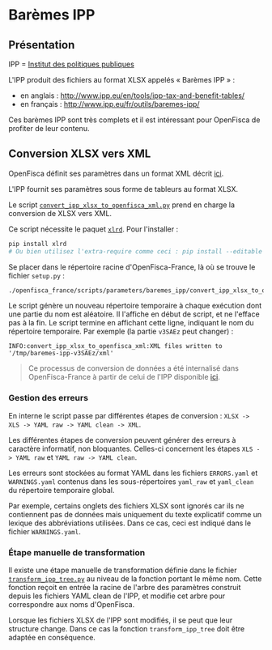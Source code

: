 # Barèmes IPP

## Présentation

IPP = [Institut des politiques publiques](http://www.ipp.eu/en/)

L'IPP produit des fichiers au format XLSX appelés « Barèmes IPP » :
- en anglais : http://www.ipp.eu/en/tools/ipp-tax-and-benefit-tables/
- en français : http://www.ipp.eu/fr/outils/baremes-ipp/

Ces barèmes IPP sont très complets et il est intéressant pour OpenFisca de profiter de leur contenu.

## Conversion XLSX vers XML

OpenFisca définit ses paramètres dans un format XML décrit [ici](https://doc.openfisca.fr/legislation-parameters/index.html).

L'IPP fournit ses paramètres sous forme de tableurs au format XLSX.

Le script [`convert_ipp_xlsx_to_openfisca_xml.py`](./convert_ipp_xlsx_to_openfisca_xml.py) prend en charge la conversion de XLSX vers XML.

Ce script nécessite le paquet [`xlrd`](https://pypi.python.org/pypi/xlrd). Pour l'installer :

```sh
pip install xlrd
# Ou bien utilisez l'extra-require comme ceci : pip install --editable ".[baremes_ipp]"
```

Se placer dans le répertoire racine d'OpenFisca-France, là où se trouve le fichier `setup.py` :

```sh
./openfisca_france/scripts/parameters/baremes_ipp/convert_ipp_xlsx_to_openfisca_xml.py
```

Le script génère un nouveau répertoire temporaire à chaque exécution dont une partie du nom est aléatoire. Il l'affiche en début de script, et ne l'efface pas à la fin. Le script termine en affichant cette ligne, indiquant le nom du répertoire temporaire. Par exemple (la partie `v3SAEz` peut changer) :

```
INFO:convert_ipp_xlsx_to_openfisca_xml:XML files written to '/tmp/baremes-ipp-v3SAEz/xml'
```

> Ce processus de conversion de données a été internalisé dans OpenFisca-France à partir de celui de l'IPP disponible [ici](https://framagit.org/french-tax-and-benefit-tables/ipp-tax-and-benefit-tables-converters#in-the-ipp-world).

### Gestion des erreurs

En interne le script passe par différentes étapes de conversion : `XLSX -> XLS -> YAML raw -> YAML clean -> XML`.

Les différentes étapes de conversion peuvent générer des erreurs à caractère informatif, non bloquantes. Celles-ci concernent les étapes `XLS -> YAML raw` et `YAML raw -> YAML clean`.

Les erreurs sont stockées au format YAML dans les fichiers `ERRORS.yaml` et `WARNINGS.yaml` contenus dans les sous-répertoires `yaml_raw` et `yaml_clean` du répertoire temporaire global.

Par exemple, certains onglets des fichiers XLSX sont ignorés car ils ne contiennent pas de données mais uniquement du texte explicatif comme un lexique des abbréviations utilisées. Dans ce cas, ceci est indiqué dans le fichier `WARNINGS.yaml`.

### Étape manuelle de transformation

Il existe une étape manuelle de transformation définie dans le fichier [`transform_ipp_tree.py`](./transform_ipp_tree.py) au niveau de la fonction portant le même nom. Cette fonction reçoit en entrée la racine de l'arbre des paramètres construit depuis les fichiers YAML clean de l'IPP, et modifie cet arbre pour correspondre aux noms d'OpenFisca.

Lorsque les fichiers XLSX de l'IPP sont modifiés, il se peut que leur structure change. Dans ce cas la fonction `transform_ipp_tree` doit être adaptée en conséquence.
